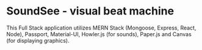 # SoundSee - visual beat machine

This Full Stack application utilizes MERN Stack (Mongoose, Express, React, Node), Passport, Material-UI, Howler.js (for sounds), Paper.js and Canvas (for displaying graphics). 



